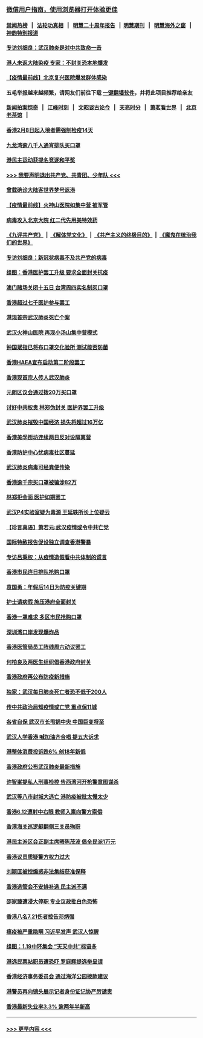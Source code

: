 ### [微信用户指南，使用浏览器打开体验更佳](https://github.com/gfw-breaker/banned-news1/blob/master/indexes/wechat-guide.md?t=0)
#### [禁闻热榜](热点新闻.md?t=0)  &nbsp;&nbsp;|&nbsp;&nbsp; [法轮功真相](https://github.com/gfw-breaker/truth/blob/master/README.md?t=0) &nbsp;&nbsp;|&nbsp;&nbsp; [明慧二十周年报告](https://github.com/gfw-breaker/mh-reports/blob/master/README.md?t=0) &nbsp;&nbsp;|&nbsp;&nbsp;[明慧期刊](https://github.com/gfw-breaker/mh-qikan) &nbsp;&nbsp;|&nbsp;&nbsp; [明慧海外之窗](https://github.com/gfw-breaker/mh-news/blob/master/README.md?t=0) &nbsp;&nbsp;|&nbsp;&nbsp; [神韵特别报道](https://github.com/gfw-breaker/mh-news/blob/master/shenyun.md?t=0)
#### [专访刘细良：武汉肺炎是对中共致命一击](../pages/nsc415/n11849934.md?t=02070722) 
#### [港人未返大陆染疫 专家：不封关恐本地爆发](../pages/nsc415/n11848021.md?t=02070722) 
#### [【疫情最前线】北京复兴医院爆发群体感染](../pages/nsc415/n11847626.md?t=02070722) 
#### 五毛举报越来越频繁，请网友们前往下载 [一键翻墙软件](https://github.com/gfw-breaker/ssr-accounts)，并将此项目推荐给亲友
#### [新闻拍案惊奇](https://github.com/gfw-breaker/banned-news1/blob/master/pages/link4.md) &nbsp;&nbsp;|&nbsp;&nbsp; [江峰时刻](https://github.com/gfw-breaker/banned-news1/blob/master/pages/link4.md) &nbsp;&nbsp;|&nbsp;&nbsp; [文昭谈古论今](https://github.com/gfw-breaker/banned-news1/blob/master/pages/link4.md) &nbsp;&nbsp;|&nbsp;&nbsp; [天亮时分](https://github.com/gfw-breaker/banned-news1/blob/master/pages/link4.md) &nbsp;&nbsp;|&nbsp;&nbsp; [萧茗看世界](https://github.com/gfw-breaker/banned-news1/blob/master/pages/link4.md) &nbsp;&nbsp;|&nbsp;&nbsp; [北京老茶馆](https://github.com/gfw-breaker/banned-news1/blob/master/pages/link4.md) &nbsp;&nbsp;|&nbsp;&nbsp; 
#### [香港2月8日起入境者需强制检疫14天](../pages/nsc415/n11847658.md?t=02070722) 
#### [九龙湾逾八千人通宵排队买口罩](../pages/nsc415/n11847647.md?t=02070722) 
#### [港民主运动获提名竞逐和平奖](../pages/nsc415/n11847633.md?t=02070722) 
#### [>>> 我要声明退出共产党、共青团、少年队 <<<](https://github.com/begood0513/goodnews/blob/master/quit/letter.md) 
#### [曾载确诊大陆客世界梦号返港](../pages/nsc415/n11847608.md?t=02070722) 
#### [【疫情最前线】火神山医院如集中营 被军管](../pages/nsc415/n11847524.md?t=02070722) 
#### [病毒攻入北京大院 红二代先用美特效药](../pages/nsc415/n11847427.md?t=02070722) 
#### [《九评共产党》](https://github.com/begood0513/9ping.md/blob/master/README.md) &nbsp;|&nbsp; [《解体党文化》](../../../../jtdwh.md/blob/master/README.md)  &nbsp;|&nbsp; [《共产主义的终极目的》](../../../../gczydzjmd.md/blob/master/README.md) &nbsp;|&nbsp; [《魔鬼在统治我们的世界》](../../../../mgztzwmdsj.md/blob/master/README.md) 
#### [专访刘细良：新冠状病毒不及共产党的病毒](../pages/nsc415/n11847164.md?t=02070722) 
#### [组图：香港医护罢工升级 要求全面封关抗疫](../pages/nsc415/n11844107.md?t=02070722) 
#### [澳门赌场关闭十五日 台湾周四实名制买口罩](../pages/nsc415/n11845083.md?t=02070722) 
#### [香港超过七千医护参与罢工](../pages/nsc415/n11845051.md?t=02070722) 
#### [港现首宗武汉肺炎死亡个案](../pages/nsc415/n11844998.md?t=02070722) 
#### [武汉火神山医院 再现小汤山集中营模式](../pages/nsc415/n11844763.md?t=02070722) 
#### [钟国斌指已将布口罩交化验所 测试能否防菌](../pages/nsc415/n11842783.md?t=02070722) 
#### [香港HAEA宣布启动第二阶段罢工](../pages/nsc415/n11842723.md?t=02070722) 
#### [香港现首宗人传人武汉肺炎](../pages/nsc415/n11842766.md?t=02070722) 
#### [元朗区议会通过拨20万买口罩](../pages/nsc415/n11842754.md?t=02070722) 
#### [讨好中共权贵 林郑伪封关 医护界罢工升级](../pages/nsc415/n11842359.md?t=02070722) 
#### [武汉肺炎摧毁中国经济 损失将超过16万亿](../pages/nsc415/n11839723.md?t=02070722) 
#### [香港美孚街坊连续两日反对设隔离营](../pages/nsc415/n11839962.md?t=02070722) 
#### [香港防护中心忧病毒社区蔓延](../pages/nsc415/n11839933.md?t=02070722) 
#### [武汉肺炎病毒可经粪便传染](../pages/nsc415/n11839939.md?t=02070722) 
#### [香港逾千宗买口罩被骗涉82万](../pages/nsc415/n11839914.md?t=02070722) 
#### [林郑拒会面 医护如期罢工](../pages/nsc415/n11839892.md?t=02070722) 
#### [武汉P4实验室疑为毒源 王延轶所长上位疑云](../pages/nsc415/n11835543.md?t=02070722) 
#### [【珍言真语】萧若元:武汉疫情或令中共亡党](../pages/nsc415/n11829394.md?t=02070722) 
#### [国际特赦报告促设独立调查香港警暴](../pages/nsc415/n11833845.md?t=02070722) 
#### [专访吕秉权：从疫情造假看中共体制的谎言](../pages/nsc415/n11833813.md?t=02070722) 
#### [香港市民连日排队抢购口罩](../pages/nsc415/n11833794.md?t=02070722) 
#### [袁国勇：年假后14日为防疫关键期](../pages/nsc415/n11831088.md?t=02070722) 
#### [护士请病假 施压港府全面封关](../pages/nsc415/n11831030.md?t=02070722) 
#### [香港一罩难求 多区市民抢购口罩](../pages/nsc415/n11831002.md?t=02070722) 
#### [深圳湾口岸发现爆炸品](../pages/nsc415/n11828802.md?t=02070722) 
#### [香港医管局员工阵线周六动议罢工](../pages/nsc415/n11828762.md?t=02070722) 
#### [何柏良及两医生组织倡香港政府封关](../pages/nsc415/n11828749.md?t=02070722) 
#### [香港政府再公布防疫新措施](../pages/nsc415/n11828716.md?t=02070722) 
#### [独家：武汉每日肺炎死亡者恐不低于200人](../pages/nsc415/n11828240.md?t=02070722) 
#### [传中共政治局知疫情或亡党 重点保11城](../pages/nsc415/n11828145.md?t=02070722) 
#### [各省自保 武汉市长甩锅中央 中国巨变将至](../pages/nsc415/n11828021.md?t=02070722) 
#### [武汉人学香港 喊加油齐合唱 提五大诉求](../pages/nsc415/n11827046.md?t=02070722) 
#### [港整体消费投诉跌6% 创18年新低](../pages/nsc415/n11817280.md?t=02070722) 
#### [香港政府公布武汉肺炎最新措施](../pages/nsc415/n11817152.md?t=02070722) 
#### [许智峯提私人刑事检控 告西湾河开枪警意图谋杀](../pages/nsc415/n11817132.md?t=02070722) 
#### [武汉等八市封城大逃亡 港防疫被批太慢太少](../pages/nsc415/n11817058.md?t=02070722) 
#### [香港6.12遭射中右眼 教师入禀向警方索偿](../pages/nsc415/n11814678.md?t=02070722) 
#### [香港海关巡逻艇翻侧三关员殉职](../pages/nsc415/n11814604.md?t=02070722) 
#### [港民主派区会正副主席晤陈茂波 倡全民派1万元](../pages/nsc415/n11814582.md?t=02070722) 
#### [香港议员质疑警方权力过大](../pages/nsc415/n11814560.md?t=02070722) 
#### [刘颕匡被控煽惑非法集结获准保释](../pages/nsc415/n11811727.md?t=02070722) 
#### [香港选管会不安排补选 民主派不满](../pages/nsc415/n11811691.md?t=02070722) 
#### [邵家臻遭浸大停职 专业议政批白色恐怖](../pages/nsc415/n11811670.md?t=02070722) 
#### [香港八名7.21伤者控告邓炳强](../pages/nsc415/n11811623.md?t=02070722) 
#### [瘟疫被严重隐瞒 习近平发声 武汉人惊醒](../pages/nsc415/n11811186.md?t=02070722) 
#### [组图：1.19中环集会 “天灭中共”标语多](../pages/nsc415/n11809514.md?t=02070722) 
#### [港选民票站职员遭恐吓 罗庭辉提选举呈请](../pages/nsc415/n11808914.md?t=02070722) 
#### [香港经济事务委员会 通过海洋公园拨款建议](../pages/nsc415/n11808906.md?t=02070722) 
#### [港警员再向镜头展示记者身份证记协严厉谴责](../pages/nsc415/n11808888.md?t=02070722) 
#### [香港最新失业率3.3% 逾两年半新高](../pages/nsc415/n11808887.md?t=02070722) 

----
#### [ >>> 更早内容 <<< ](../indexes/nsc415-earlier.md)
